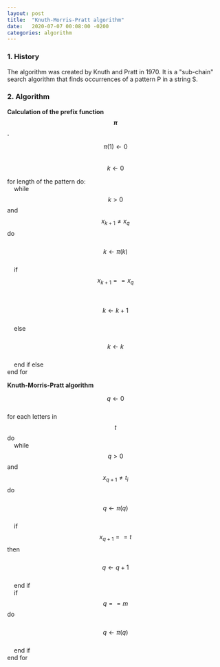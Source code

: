 ```yaml
---
layout: post
title:  "Knuth-Morris-Pratt algorithm"
date:   2020-07-07 00:08:00 -0200
categories: algorithm
---
```


### 1. History

The algorithm was created by Knuth and Pratt in 1970. It is a "sub-chain" search algorithm that finds occurrences of a pattern P in a string S.  

### 2. Algorithm

**Calculation of the prefix function $$\pi$$.**

$$\pi (1) \leftarrow 0$$  
$$k \leftarrow 0$$  

for length of the pattern do:  
&nbsp;&nbsp;&nbsp;&nbsp;while $$k > 0$$ and $$x_{k+1} \ne x_q$$ do  
&nbsp;&nbsp;&nbsp;&nbsp;&nbsp;&nbsp;&nbsp;&nbsp;$$k \leftarrow \pi (k)$$  
&nbsp;&nbsp;&nbsp;&nbsp;if $$x_{k+1} == x_q$$  
&nbsp;&nbsp;&nbsp;&nbsp;&nbsp;&nbsp;&nbsp;&nbsp;$$k \leftarrow k + 1$$  
&nbsp;&nbsp;&nbsp;&nbsp;else  
&nbsp;&nbsp;&nbsp;&nbsp;&nbsp;&nbsp;&nbsp;&nbsp;$$k \leftarrow k$$  
&nbsp;&nbsp;&nbsp;&nbsp;end if else  
end for  

**Knuth-Morris-Pratt algorithm**

$$q \leftarrow 0$$  
for each letters in $$t$$ do  
&nbsp;&nbsp;&nbsp;&nbsp;while $$q > 0$$ and $$x_{q+1} \ne t_i$$ do  
&nbsp;&nbsp;&nbsp;&nbsp;&nbsp;&nbsp;&nbsp;&nbsp;$$q \leftarrow \pi(q)$$  
&nbsp;&nbsp;&nbsp;&nbsp;if $$x_{q+1} == t$$ then  
&nbsp;&nbsp;&nbsp;&nbsp;&nbsp;&nbsp;&nbsp;&nbsp;$$q \leftarrow q + 1$$  
&nbsp;&nbsp;&nbsp;&nbsp;end if  
&nbsp;&nbsp;&nbsp;&nbsp;if $$q == m$$ do  
&nbsp;&nbsp;&nbsp;&nbsp;&nbsp;&nbsp;&nbsp;&nbsp;$$q \leftarrow \pi (q)$$  
&nbsp;&nbsp;&nbsp;&nbsp;end if  
end for  
